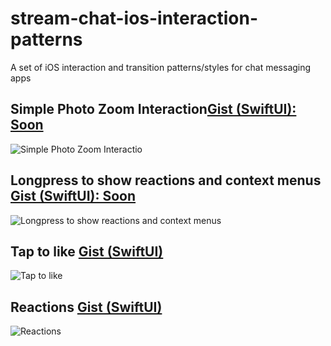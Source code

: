 # stream-chat-ios-interaction-patterns
A set of iOS interaction and transition patterns/styles for chat messaging apps

## Simple Photo Zoom Interaction<a href="https://gist.github.com/amosgyamfi/5214583c1445e575a84eb2f3dae17c08#file-singlephotozoom-swift****">Gist (SwiftUI): Soon</a>
![Simple Photo Zoom Interactio](https://github.com/GetStream/stream-chat-ios-interaction-patterns/blob/main/PhotoZoomEffect/singlePhotoZoom.gif)

## Longpress to show reactions and context menus <a href="">Gist (SwiftUI): Soon</a>
![Longpress to show reactions and context menus](https://github.com/GetStream/stream-chat-ios-interaction-patterns/blob/main/chat_interactions.gif)

## Tap to like <a href="https://gist.github.com/amosgyamfi/9151fd03e2b07c51c0f36055f0695271#file-taptolike-swift">Gist (SwiftUI)</a>
![Tap to like](https://github.com/GetStream/stream-chat-ios-interaction-patterns/blob/main/Interactions/tap_to_like.gif)

## Reactions <a href="https://gist.github.com/amosgyamfi/0f700c644ee3a0190bdccd00bf9a46e9#file-reactions-swift">Gist (SwiftUI)</a>
![Reactions](https://github.com/GetStream/stream-chat-ios-interaction-patterns/blob/main/Interactions/reactions.gif)


